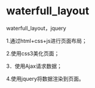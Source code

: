 # waterfull_layout
waterfull_layout，jquery

1.通过html+css+js进行页面布局；

2.使用css3美化页面；

3．使用Ajax请求数据；

4.使用jquery将数据渲染到页面。

